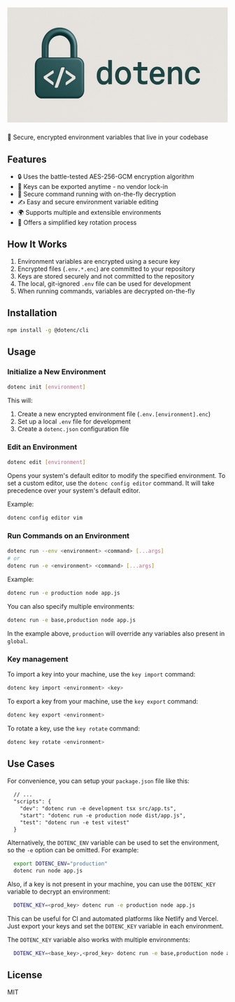 # ![dotenc](./assets/logo.png "dotenc logo")
🔐 Secure, encrypted environment variables that live in your codebase

## Features

- 🔒 Uses the battle-tested AES-256-GCM encryption algorithm
- 🔑 Keys can be exported anytime - no vendor lock-in
- 🚀 Secure command running with on-the-fly decryption
- ✍️ Easy and secure environment variable editing
- 🌍 Supports multiple and extensible environments
- 🔄 Offers a simplified key rotation process

## How It Works

1. Environment variables are encrypted using a secure key
2. Encrypted files (`.env.*.enc`) are committed to your repository
3. Keys are stored securely and not committed to the repository
4. The local, git-ignored `.env` file can be used for development
5. When running commands, variables are decrypted on-the-fly

## Installation

```bash
npm install -g @dotenc/cli
```

## Usage

### Initialize a New Environment

```bash
dotenc init [environment]
```

This will:
1. Create a new encrypted environment file (`.env.[environment].enc`)
2. Set up a local `.env` file for development
3. Create a `dotenc.json` configuration file

### Edit an Environment

```bash
dotenc edit [environment]
```

Opens your system's default editor to modify the specified environment. To set a custom editor, use the `dotenc config editor` command. It will take precedence over your system's default editor.

Example:
```bash
dotenc config editor vim
```

### Run Commands on an Environment

```bash
dotenc run --env <environment> <command> [...args]
# or
dotenc run -e <environment> <command> [...args]
```

Example:
```bash
dotenc run -e production node app.js
```

You can also specify multiple environments:
```bash
dotenc run -e base,production node app.js
```

In the example above, `production` will override any variables also present in `global`.

### Key management

To import a key into your machine, use the `key import` command:
```bash
dotenc key import <environment> <key>
```

To export a key from your machine, use the `key export` command:
```bash
dotenc key export <environment>
```

To rotate a key, use the `key rotate` command:
```bash
dotenc key rotate <environment>
```

## Use Cases

For convenience, you can setup your `package.json` file like this:
```jsonc
  // ...
  "scripts": {
    "dev": "dotenc run -e development tsx src/app.ts",
    "start": "dotenc run -e production node dist/app.js",
    "test": "dotenc run -e test vitest"
  }
```

Alternatively, the `DOTENC_ENV` variable can be used to set the environment, so the `-e` option can be omitted. For example:

```bash
  export DOTENC_ENV="production"
  dotenc run node app.js
```

Also, if a key is not present in your machine, you can use the `DOTENC_KEY` variable to decrypt an environment:

```bash
  DOTENC_KEY=<prod_key> dotenc run -e production node app.js
```

This can be useful for CI and automated platforms like Netlify and Vercel. Just export your keys and set the `DOTENC_KEY` variable in each environment.

The `DOTENC_KEY` variable also works with multiple environments:

```bash
  DOTENC_KEY=<base_key>,<prod_key> dotenc run -e base,production node app.js
```

## License

MIT 